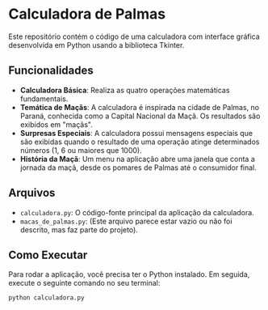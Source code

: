 # Calculadora de Palmas

Este repositório contém o código de uma calculadora com interface gráfica desenvolvida em Python usando a biblioteca Tkinter.

## Funcionalidades

- **Calculadora Básica**: Realiza as quatro operações matemáticas fundamentais.
- **Temática de Maçãs**: A calculadora é inspirada na cidade de Palmas, no Paraná, conhecida como a Capital Nacional da Maçã. Os resultados são exibidos em "maçãs".
- **Surpresas Especiais**: A calculadora possui mensagens especiais que são exibidas quando o resultado de uma operação atinge determinados números (1, 6 ou maiores que 1000).
- **História da Maçã**: Um menu na aplicação abre uma janela que conta a jornada da maçã, desde os pomares de Palmas até o consumidor final.

## Arquivos

- `calculadora.py`: O código-fonte principal da aplicação da calculadora.
- `macas_de_palmas.py`: (Este arquivo parece estar vazio ou não foi descrito, mas faz parte do projeto).

## Como Executar

Para rodar a aplicação, você precisa ter o Python instalado. Em seguida, execute o seguinte comando no seu terminal:

```bash
python calculadora.py
``` 